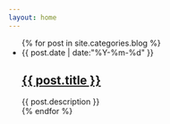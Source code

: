 ```yaml
---
layout: home
---
```


<div class="index-content blog">
    <div class="section">
        <div class="cate-bar"><span id="cateBar"></span></div>
        <ul class="artical-list">
        {% for post in site.categories.blog %}
            <li><div class="title-date">{{ post.date | date:"%Y-%m-%d" }}</div>
                <h2><a href="{{ post.url }}">{{ post.title }}</a></h2>
                <div class="title-desc">{{ post.description }}</div>
            </li>
        {% endfor %}
        </ul>
    </div>
    <script>
      $(function() {
        function geturl() {
          var all = [
            'url("http://liyu1981.smugmug.com/Photography/365-days-365-photos/i-QCTQNpn/0/X3/IMG_3940-X3.jpg")',
            'url("http://liyu1981.smugmug.com/Photography/365-days-365-photos/i-zvPmxS6/0/X3/IMG_3006-X3.jpg")',
            'url("http://liyu1981.smugmug.com/Photography/365-days-365-photos/i-mt6dbQD/0/X3/IMG_5953-X3.jpg")',
            'url("http://liyu1981.smugmug.com/Photography/365-days-365-photos/i-BW2MzfC/0/X3/IMG_3402-X3.jpg")',
            'url("http://liyu1981.smugmug.com/Photography/365-days-365-photos/i-HwZrx3V/0/X3/IMG_3374-X3.jpg")',
            'url("http://liyu1981.smugmug.com/Photography/365-days-365-photos/i-HwZrx3V/0/X3/IMG_3374-X3.jpg")',
            'url("http://liyu1981.smugmug.com/Photography/365-days-365-photos/i-3mqdZgt/0/X3/IMG_2301-X3.jpg")',
            'url("http://liyu1981.smugmug.com/Photography/365-days-365-photos/i-MpHzMZ7/0/X3/IMG_1448-X3.jpg")'
          ];
          return all[Math.floor((Math.random()*all.length))];
        }
        $('div.aside').css('background-image', geturl());
      });
    </script>
    <div class="aside">
      <div class="avatar circle" style="width: 150px; height: 150px; position: absolute; right: -75px; top: 75px;">
        <div class="center" style="margin-top: 4px; height: 142px; width: 142px; border-radius: 71px; background-image: url('https://secure.gravatar.com/avatar/6a1f8a9d412c8e54bed896135c6f7d0c?s=142')"></div>
      </div>
      <div style="width: 150px; height: auto;">
        <div></div>
      </div>
    </div>
</div>

